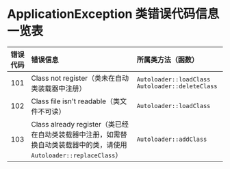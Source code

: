 ApplicationException 类错误代码信息一览表
===================================

| 错误代码 | 错误信息 | 所属类方法（函数） |
| :-----: | :------ | :--------------- |
| 101     | Class not register（类未在自动类装载器中注册） | `Autoloader::loadClass` `Autoloader::deleteClass` |
| 102     | Class file isn't readable（类文件不可读） | `Autoloader::loadClass` |
| 103     | Class already register（类已经在自动类装载器中注册，如需替换自动类装载器中的类，请使用 `Autoloader::replaceClass`） | `Autoloader::addClass` |